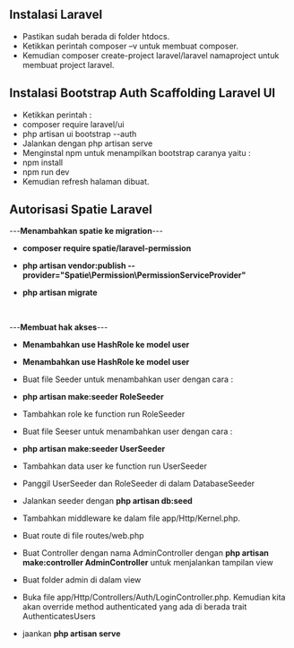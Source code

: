 ## Instalasi Laravel

- Pastikan sudah berada di folder htdocs.
- Ketikkan perintah composer –v untuk membuat composer.
- Kemudian composer create-project laravel/laravel namaproject untuk membuat project laravel.


## Instalasi Bootstrap Auth Scaffolding Laravel UI

- Ketikkan perintah  :
- composer require laravel/ui
- php artisan ui bootstrap --auth
- Jalankan dengan php artisan serve 	
- Menginstal npm untuk menampilkan bootstrap caranya yaitu :
- npm install
- npm run dev
- Kemudian refresh halaman dibuat. 

## Autorisasi Spatie Laravel

---<b>Menambahkan spatie ke migration</b>---
- <p><b>composer require spatie/laravel-permission</b></p>
- <p><b>php artisan vendor:publish --provider="Spatie\Permission\PermissionServiceProvider"</b></p>
- <p><b>php artisan migrate</b></p>
<br>

---<b>Membuat hak akses</b>---
- <p><b>Menambahkan use HashRole ke model user</b></p>
- <p><b>Menambahkan use HashRole ke model user</b></p>
- <p>Buat file Seeder untuk menambahkan user dengan cara :
- <b>php artisan make:seeder RoleSeeder</b></p>
- <p>Tambahkan role ke function run RoleSeeder</p>
- <p>Buat file Seeser untuk menambahkan user dengan cara :
- <b>php artisan make:seeder UserSeeder</b></p>
- <p>Tambahkan data user ke function run UserSeeder</p>
- <p>Panggil UserSeeder dan RoleSeeder di dalam DatabaseSeeder</p>
- <p>Jalankan seeder dengan <b>php artisan db:seed</b></p>
- <p>Tambahkan middleware ke dalam file app/Http/Kernel.php.<p>
- <p>Buat route di file routes/web.php</p>
- <p>Buat Controller dengan nama AdminController dengan <b>php artisan make:controller AdminController</b> untuk menjalankan tampilan view</p>
- <p>Buat folder admin di dalam view</p>
- <p>Buka file app/Http/Controllers/Auth/LoginController.php. Kemudian kita akan override method authenticated yang ada 
    di berada trait AuthenticatesUsers</p>
- <p>jaankan <b>php artisan serve</b></p>





